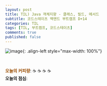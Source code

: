 ```yaml
---
layout: post
title: TIL) Java 객체지향 - 클래스, 필드, 메서드
subtitle: 코드스테이츠 백엔드 부트캠프 D+14
categories: TIL
tags: [TIL, 부트캠프, 코드스테이츠]
comments: true
published: false
---
```



![image](){: .align-left style="max-width: 100%"}


<br/>

<span style="color:#994C00">**오늘의 커피량**</span>: ☕️ ☕️ ☕️ ☕️️️️  
**오늘의 점심**: 